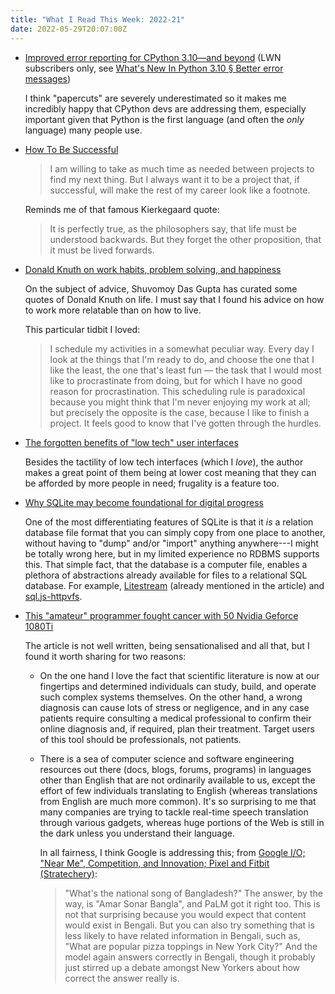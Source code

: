 ```yaml
---
title: "What I Read This Week: 2022-21"
date: 2022-05-29T20:07:00Z
---
```


- [Improved error reporting for CPython 3.10—and beyond](https://lwn.net/Articles/895587/) (LWN subscribers only, see [What's New In Python 3.10 § Better error messages](https://docs.python.org/3/whatsnew/3.10.html#better-error-messages))
  
  I think "papercuts" are severely underestimated so it makes me incredibly happy that CPython devs are addressing them, especially important given that Python is the first language (and often the _only_ language) many people use.

- [How To Be Successful](https://blog.samaltman.com/how-to-be-successful)

  > I am willing to take as much time as needed between projects to find my next thing. But I always want it to be a project that, if successful, will make the rest of my career look like a footnote.

  Reminds me of that famous Kierkegaard quote:

  > It is perfectly true, as the philosophers say, that life must be understood backwards. But they forget the other proposition, that it must be lived forwards.

- [Donald Knuth on work habits, problem solving, and happiness](https://shuvomoy.github.io/blogs/posts/Knuth-on-work-habits-and-problem-solving-and-happiness/)

  On the subject of advice, Shuvomoy Das Gupta has curated some quotes of Donald Knuth on life. I must say that I found his advice on how to work more relatable than on how to live.

  This particular tidbit I loved:

  > I schedule my activities in a somewhat peculiar way. Every day I look at the things that I'm ready to do, and choose the one that I like the least, the one that's least fun — the task that I would most like to procrastinate from doing, but for which I have no good reason for procrastination. This scheduling rule is paradoxical because you might think that I'm never enjoying my work at all; but precisely the opposite is the case, because I like to finish a project. It feels good to know that I've gotten through the hurdles.

- [The forgotten benefits of "low tech" user interfaces](https://uxdesign.cc/the-forgotten-benefits-of-low-tech-user-interfaces-57fdbb6ac83)

  Besides the tactility of low tech interfaces (which I _love_), the author makes a great point of them being at lower cost meaning that they can be afforded by more people in need; frugality is a feature too.

- [Why SQLite may become foundational for digital progress](https://venturebeat.com/2022/05/20/why-sqlite-may-become-foundational-for-digital-progress/)

  One of the most differentiating features of SQLite is that it _is_ a relation database file format that you can simply copy from one place to another, without having to "dump" and/or "import" anything anywhere---I might be totally wrong here, but in my limited experience no RDBMS supports this. That simple fact, that the database is a computer file, enables a plethora of abstractions already available for files to a relational SQL database. For example, [Litestream](https://litestream.io/) (already mentioned in the article) and [sql.js-httpvfs](https://github.com/phiresky/sql.js-httpvfs).

- [This "amateur" programmer fought cancer with 50 Nvidia Geforce 1080Ti](https://howardchen.substack.com/p/this-amateur-programmer-fought-cancer)

  The article is not well written, being sensationalised and all that, but I found it worth sharing for two reasons:

  - On the one hand I love the fact that scientific literature is now at our fingertips and determined individuals can study, build, and operate such complex systems themselves. On the other hand, a wrong diagnosis can cause lots of stress or negligence, and in any case patients require consulting a medical professional to confirm their online diagnosis and, if required, plan their treatment. Target users of this tool should be professionals, not patients.
  - There is a sea of computer science and software engineering resources out there (docs, blogs, forums, programs) in languages other than English that are not ordinarily available to us, except the effort of few individuals translating to English (whereas translations from English are much more common). It's so surprising to me that many companies are trying to tackle real-time speech translation through various gadgets, whereas huge portions of the Web is still in the dark unless you understand their language. 

    In all fairness, I think Google is addressing this; from [Google I/O; "Near Me", Competition, and Innovation; Pixel and Fitbit (Stratechery)](https://stratechery.com/2022/google-i-o-near-me-competition-and-innovation-pixel-and-fitbit/):

    > "What's the national song of Bangladesh?" The answer, by the way, is "Amar Sonar Bangla", and PaLM got it right too. This is not that surprising because you would expect that content would exist in Bengali. But you can also try something that is less likely to have related information in Bengali, such as, "What are popular pizza toppings in New York City?" And the model again answers correctly in Bengali, though it probably just stirred up a debate amongst New Yorkers about how correct the answer really is. 
